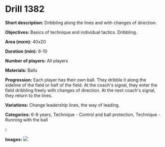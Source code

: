 # Drill 1382

**Short description:**
Dribbling along the lines and with changes of direction.

**Objectives:**
Basics of technique and individual tactics. Dribbling.

**Area (mxm):**
40x20

**Duration (min):**
6-10

**Number of players:**
All players

**Materials:**
Balls

**Progression:**
Each player has their own ball. They dribble it along the sideline of the field or half of the field. At the coach's signal, they enter the field dribbling freely with changes of direction. At the next coach's signal, they return to the lines.

**Variations:**
Change leadership lines, the way of leading.

**Categories:**
6-8 years, Technique - Control and ball protection, Technique - Running with the ball

**:**


**Images:**
![](https://www.coachingfutsal.com/\images\24761215-0a1b-4f4b-bc8c-1c5ded037589_186.png)


